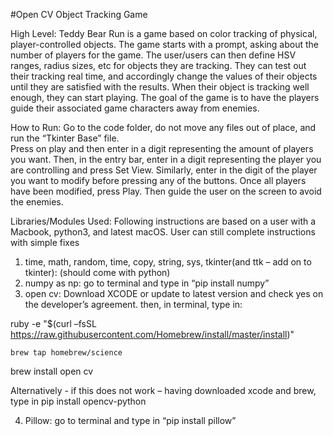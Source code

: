 #Open CV Object Tracking Game 


High Level: 
Teddy Bear Run is a game based on color tracking of physical, player-controlled objects. 
The game starts with a prompt, asking about the number of players for the game. The user/users
can then define HSV ranges, radius sizes, etc for objects they are tracking. They can test out 
their tracking real time, and accordingly change the values of their objects until they are 
satisfied with the results. When their object is tracking well enough, they can start playing. 
The goal of the game is to have the players guide their associated game characters away from 
enemies. 


How to Run: 
Go to the code folder, do not move any files out of place, and run the “Tkinter Base” file.  
Press on play and then enter in a digit representing the amount of players you want. Then, 
in the entry bar, enter in a digit representing the player you are controlling and press 
Set View.  Similarly, enter in the digit of the player you want to modify before pressing 
any of the buttons. Once all players have been modified, press Play. Then guide the user on
the screen to avoid the enemies. 

Libraries/Modules Used: 
Following instructions are based on a user with a Macbook, python3, and latest macOS. User can
still complete instructions with simple fixes 

1. time, math, random, time, copy, string, sys, tkinter(and ttk – add on to tkinter): (should come with python) 
2. numpy as np: go to terminal and type in “pip install numpy” 
3. open cv: Download XCODE or update to latest version and check yes on the developer’s agreement. 
then, in terminal, type in: 

ruby -e "$(curl –fsSL https://raw.githubusercontent.com/Homebrew/install/master/install)"

	brew tap homebrew/science

brew  install open cv 

Alternatively - if this does not work – having downloaded xcode and brew, type in 
pip install opencv-python 


4. Pillow: go to terminal and type in “pip install pillow” 







	
	 



